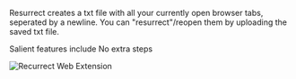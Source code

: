 Resurrect creates a txt file with all your currently open browser tabs, seperated by a newline. You can "resurrect"/reopen them by uploading the saved txt file.

Salient features include No extra steps

![Recurrect Web Extension](https://user-images.githubusercontent.com/51280293/193735241-e29d5c22-beae-40bb-b2c8-937fd646553a.png)
